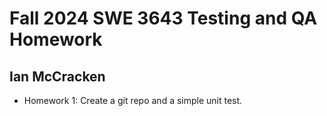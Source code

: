 # Fall 2024 SWE 3643 Testing and QA Homework
## Ian McCracken

- Homework 1: Create a git repo and a simple unit test.